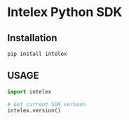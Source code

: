 # Intelex Python SDK

## Installation

```python
pip install intelex
```

## USAGE

```python
import intelex

# Get current SDK versoon
intelex.version()
```